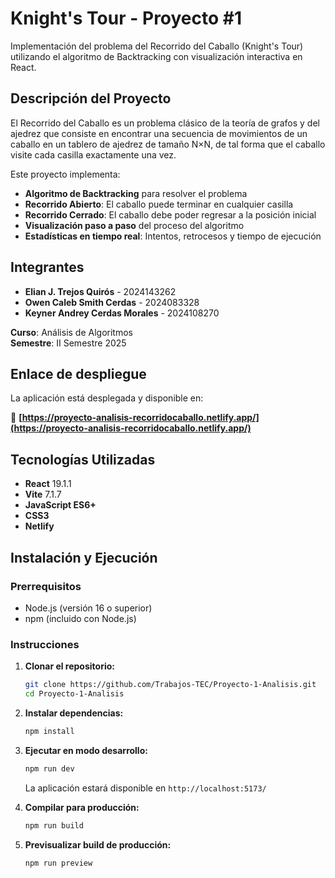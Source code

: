 # Knight's Tour - Proyecto #1

Implementación del problema del Recorrido del Caballo (Knight's Tour) utilizando el algoritmo de Backtracking con visualización interactiva en React.

## Descripción del Proyecto

El Recorrido del Caballo es un problema clásico de la teoría de grafos y del ajedrez que consiste en encontrar una secuencia de movimientos de un caballo en un tablero de ajedrez de tamaño N×N, de tal forma que el caballo visite cada casilla exactamente una vez.

Este proyecto implementa:
- **Algoritmo de Backtracking** para resolver el problema
- **Recorrido Abierto**: El caballo puede terminar en cualquier casilla
- **Recorrido Cerrado**: El caballo debe poder regresar a la posición inicial
- **Visualización paso a paso** del proceso del algoritmo
- **Estadísticas en tiempo real**: Intentos, retrocesos y tiempo de ejecución

## Integrantes

- **Elian J. Trejos Quirós** - 2024143262
- **Owen Caleb Smith Cerdas** - 2024083328
- **Keyner Andrey Cerdas Morales** - 2024108270

**Curso**: Análisis de Algoritmos  
**Semestre**: II Semestre 2025  

## Enlace de despliegue

La aplicación está desplegada y disponible en:

🔗 **[https://proyecto-analisis-recorridocaballo.netlify.app/](https://proyecto-analisis-recorridocaballo.netlify.app/)**


## Tecnologías Utilizadas

- **React** 19.1.1 
- **Vite** 7.1.7 
- **JavaScript ES6+** 
- **CSS3** 
- **Netlify**

## Instalación y Ejecución

### Prerrequisitos

- Node.js (versión 16 o superior)
- npm (incluido con Node.js)

### Instrucciones

1. **Clonar el repositorio:**
   ```bash
   git clone https://github.com/Trabajos-TEC/Proyecto-1-Analisis.git
   cd Proyecto-1-Analisis
   ```

2. **Instalar dependencias:**
   ```bash
   npm install
   ```

3. **Ejecutar en modo desarrollo:**
   ```bash
   npm run dev
   ```
   La aplicación estará disponible en `http://localhost:5173/`

4. **Compilar para producción:**
   ```bash
   npm run build
   ```

5. **Previsualizar build de producción:**
   ```bash
   npm run preview
   ```